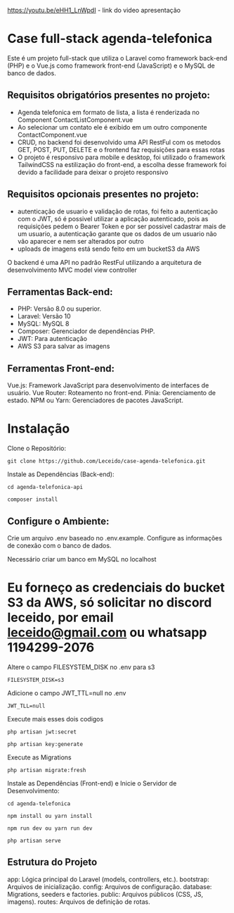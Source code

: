 https://youtu.be/eHH1_LnWpdI - link do video apresentação

# Case full-stack agenda-telefonica

Este é um projeto full-stack que utiliza o Laravel como framework back-end (PHP) e o Vue.js como framework front-end (JavaScript) e o MySQL de banco de dados. 

## Requisitos obrigatórios presentes no projeto: 
 - Agenda telefonica em formato de lista, a lista é renderizada no Component ContactListComponent.vue
 - Ao selecionar um contato ele é exibido em um outro componente ContactComponent.vue
 - CRUD, no backend foi desenvolvido uma API RestFul com os metodos GET, POST, PUT, DELETE e o frontend faz requisições para essas rotas
 - O projeto é responsivo para mobile e desktop, foi utilizado o framework TailwindCSS na estilização do front-end, a escolha desse framework foi devido a facilidade para deixar o projeto responsivo

## Requisitos opcionais presentes no projeto:
- autenticação de usuario e validação de rotas, foi feito a autenticação com o JWT, só é possivel utilizar a aplicação autenticado, pois as requisições pedem o Bearer Token e por ser possivel cadastrar mais de um usuario, a autenticação garante que os dados de um usuario não vão aparecer e nem ser alterados por outro
- uploads de imagens está sendo feito em um bucketS3 da AWS

 O backend é uma API no padrão RestFul utilizando a arquitetura de desenvolvimento MVC model view controller
 
## Ferramentas Back-end:

 - PHP: Versão 8.0 ou superior.
 - Laravel: Versão 10
 - MySQL: MySQL 8
 - Composer: Gerenciador de dependências PHP.
 - JWT: Para autenticação
 - AWS S3 para salvar as imagens

   
## Ferramentas Front-end:

Vue.js: Framework JavaScript para desenvolvimento de interfaces de usuário.
Vue Router: Roteamento no front-end.
Pinia: Gerenciamento de estado.
NPM ou Yarn: Gerenciadores de pacotes JavaScript.


# Instalação
Clone o Repositório:
```
git clone https://github.com/Leceido/case-agenda-telefonica.git
```

Instale as Dependências (Back-end):
```
cd agenda-telefonica-api
```
```
composer install
```

## Configure o Ambiente:

Crie um arquivo .env baseado no .env.example.
Configure as informações de conexão com o banco de dados.

Necessário criar um banco em MySQL no localhost

# Eu forneço as credenciais do bucket S3 da AWS, só solicitar no discord leceido, por email leceido@gmail.com ou whatsapp 1194299-2076

Altere o campo FILESYSTEM_DISK no .env para s3
```
FILESYSTEM_DISK=s3
```
Adicione o campo JWT_TTL=null no .env
```
JWT_TLL=null
```
Execute mais esses dois codigos
```
php artisan jwt:secret
```
```
php artisan key:generate
```

Execute as Migrations
```
php artisan migrate:fresh
```

Instale as Dependências (Front-end) e Inicie o Servidor de Desenvolvimento:
```
cd agenda-telefonica
```
```
npm install ou yarn install
```
```
npm run dev ou yarn run dev
```
```
php artisan serve
```



## Estrutura do Projeto
app: Lógica principal do Laravel (models, controllers, etc.).
bootstrap: Arquivos de inicialização.
config: Arquivos de configuração.
database: Migrations, seeders e factories.
public: Arquivos públicos (CSS, JS, imagens).
routes: Arquivos de definição de rotas.
